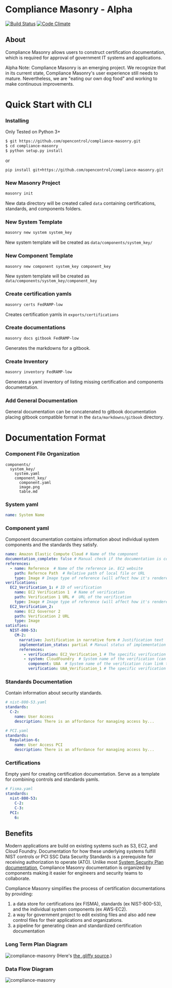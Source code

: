 # Compliance Masonry - Alpha
[![Build Status](https://travis-ci.org/opencontrol/compliance-masonry.svg?branch=master)](https://travis-ci.org/18F/control-masonry)
[![Code Climate](https://codeclimate.com/github/opencontrol/compliance-masonry/badges/gpa.svg)](https://codeclimate.com/github/opencontrol/compliance-masonry)
## About
Compliance Masonry allows users to construct certification documentation, which is required for approval of government IT systems and applications.

Alpha Note: Compliance Masonry is an emerging project. We recognize that in its current state, Compliance Masonry's user experience still needs to mature. Nevertheless, we are "eating our own dog food" and working to make continuous improvements.

# Quick Start with CLI

### Installing
Only Tested on Python 3+
```bash
$ git https://github.com/opencontrol/compliance-masonry.git
$ cd compliance-masonry
$ python setup.py install
```
or
```
pip install git+https://github.com/opencontrol/compliance-masonry.git
```

### New Masonry Project
```bash
masonry init
```
New data directory will be created called `data` containing certifications, standards, and components folders.

### New System Template
```bash
masonry new system system_key
```
New system template will be created as `data/components/system_key/`

### New Component Template
```bash
masonry new component system_key component_key
```
New system template will be created as `data/components/system_key/component_key`

### Create certification yamls
```bash
masonry certs FedRAMP-low
```
Creates certification yamls in `exports/certifications`

### Create documentations
```bash
masonry docs gitbook FedRAMP-low
```
Generates the markdowns for a gitbook.

### Create Inventory
```bash
masonry inventory FedRAMP-low
```
Generates a yaml inventory of listing  missing certification and components documentation.

### Add General Documentation
General documentation can be concatenated to gitbook documentation placing gitbook compatible format in the `data/markdowns/gitbook` directory.  

# Documentation Format

### Component File Organization
```
components/
  system_key/
    system.yaml
    component_key/
      component.yaml
      image.png
      table.md
```

### System yaml
```yaml
name: System Name
```

### Component yaml
Component documentation contains information about individual system components and the standards they satisfy.

```yaml
name: Amazon Elastic Compute Cloud # Name of the component
documentation_complete: false # Manual check if the documentation is complete (for gap analysis)
references:
  - name: Reference  # Name of the reference ie. EC2 website
    path: Refernce Path  # Relative path of local file or URL
    type: Image # Image type of reference (will affect how it's rendered in the documentation)
verifications:
  EC2_Verification_1: # ID of verification
    name: EC2 Verification 1  # Name of verification
    path: Verification 1 URL #  URL of the verification
    type: Image # Image type of reference (will affect how it's rendered in the documentation)
  EC2_Verification_2:
    name: EC2 Governor 2
    path: Verification 2 URL
    type: Image
satisfies:
  NIST-800-53:
    CM-2:
      narrative: Justification in narrative form # Justification text
      implementation_status: partial # Manual status of implementation (for gap analysis)
      references:
        - verification: EC2_Verification_1 # The specific verification ID that the reference links, no component or system is needed for internal references
        - system: CloudFoundry  # System name of the verification (can link to other systems / components)
          component: UAA  # System name of the verification (can link to other systems / components)
          verification: UAA_Verification_1 # The specific verification ID that the reference links to
```

### Standards Documentation
Contain information about security standards.

```yaml
# nist-800-53.yaml
standards:
  C-2:
    name: User Access
    description: There is an affordance for managing access by...

# PCI.yaml
standards:
  Regulation-6:
    name: User Access PCI
    description: There is an affordance for managing access by...
```

### Certifications
Empty yaml for creating certification documentation. Serve as a template for combining controls and standards yamls.

```yaml
# Fisma.yaml
standards:
  nist-800-53:
    C-2:
    C-3:
  PCI:
    6:
```

## Benefits
Modern applications are build on existing systems such as S3, EC2, and Cloud Foundry. Documentation for how these underlying systems fulfill NIST controls or PCI SSC Data Security Standards is a prerequisite for receiving authorization to operate (ATO). Unlike most [System Security Plan documentation](http://csrc.nist.gov/publications/nistpubs/800-18-Rev1/sp800-18-Rev1-final.pdf), Compliance Masonry documentation is organized by components making it easier for engineers and security teams to collaborate.

Compliance Masonry simplifies the process of certification documentations by providing:
1. a data store for certifications (ex FISMA), standards (ex NIST-800-53), and the individual system components (ex AWS-EC2).
2. a way for government project to edit existing files and also add new control files for their applications and organizations.
3. a pipeline for generating clean and standardized certification documentation


### Long Term Plan Diagram
![compliance-masonry](https://cloud.githubusercontent.com/assets/47762/9829499/08d2b1dc-58bb-11e5-8185-5dc617188ae7.png)
(Here's [the .gliffy source](https://gist.github.com/mogul/8d7cb123e03b0fe1b993).)

### Data Flow Diagram
![compliance-masonry](https://cloud.githubusercontent.com/assets/4596845/10542998/e6397422-73e9-11e5-8681-5539be8b8164.png)
